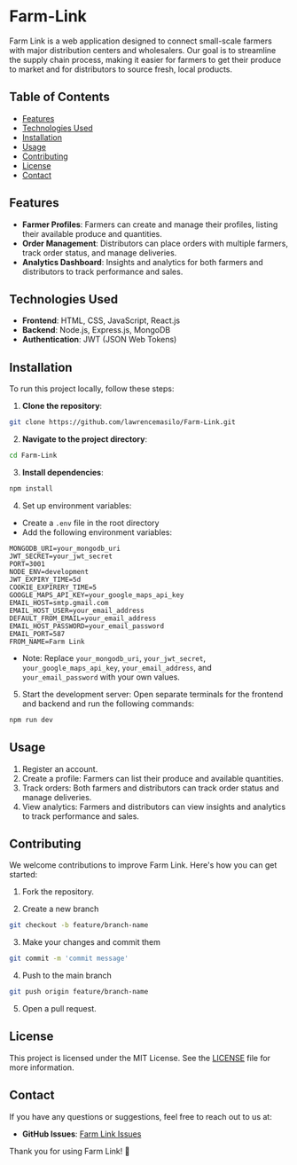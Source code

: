 # Farm-Link

Farm Link is a web application designed to connect small-scale farmers with major distribution centers and wholesalers. Our goal is to streamline the supply chain process, making it easier for farmers to get their produce to market and for distributors to source fresh, local products.

## Table of Contents
- [Features](#features)
- [Technologies Used](#technologies-used)
- [Installation](#installation)
- [Usage](#usage)
- [Contributing](#contributing)
- [License](#license)
- [Contact](#contact)

## Features
- **Farmer Profiles**: Farmers can create and manage their profiles, listing their available produce and quantities.
- **Order Management**: Distributors can place orders with multiple farmers, track order status, and manage deliveries.
- **Analytics Dashboard**: Insights and analytics for both farmers and distributors to track performance and sales.

## Technologies Used
- **Frontend**: HTML, CSS, JavaScript, React.js
- **Backend**: Node.js, Express.js, MongoDB
- **Authentication**: JWT (JSON Web Tokens)

## Installation
To run this project locally, follow these steps:

1. **Clone the repository**:
```bash
git clone https://github.com/lawrencemasilo/Farm-Link.git
```

2. **Navigate to the project directory**:
```bash
cd Farm-Link
```

3. **Install dependencies**:
```bash
npm install
```

4. Set up environment variables:
- Create a `.env` file in the root directory
- Add the following environment variables:
```env
MONGODB_URI=your_mongodb_uri
JWT_SECRET=your_jwt_secret
PORT=3001
NODE_ENV=development
JWT_EXPIRY_TIME=5d
COOKIE_EXPIRERY_TIME=5
GOOGLE_MAPS_API_KEY=your_google_maps_api_key
EMAIL_HOST=smtp.gmail.com
EMAIL_HOST_USER=your_email_address
DEFAULT_FROM_EMAIL=your_email_address
EMAIL_HOST_PASSWORD=your_email_password
EMAIL_PORT=587
FROM_NAME=Farm Link
```
- Note: Replace `your_mongodb_uri`, `your_jwt_secret`, `your_google_maps_api_key`, `your_email_address`, and `your_email_password` with your own values.

5. Start the development server:
Open separate terminals for the frontend and backend and run the following commands:
```bash
npm run dev
```

## Usage
1. Register an account.
2. Create a profile: Farmers can list their produce and available quantities.
3. Track orders: Both farmers and distributors can track order status and manage deliveries.
4. View analytics: Farmers and distributors can view insights and analytics to track performance and sales.

## Contributing
We welcome contributions to improve Farm Link. Here's how you can get started:

1. Fork the repository.

2. Create a new branch
```bash
git checkout -b feature/branch-name
```

3. Make your changes and commit them
```bash
git commit -m 'commit message'
```

4. Push to the main branch
```bash
git push origin feature/branch-name
```

5. Open a pull request.

## License
This project is licensed under the MIT License. See the [LICENSE](LICENSE) file for more information.

## Contact
If you have any questions or suggestions, feel free to reach out to us at:

- **GitHub Issues**: [Farm Link Issues](https://github.com/lawrencemasilo/Farm-Link/issues)

Thank you for using Farm Link! 🌾
